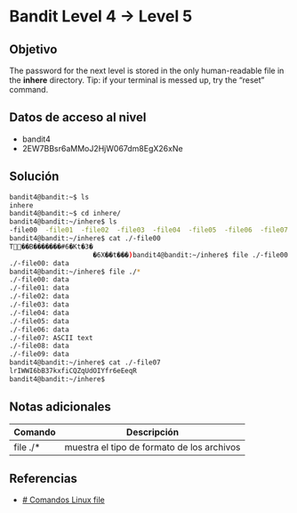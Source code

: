 # Bandit Level 4 → Level 5


## Objetivo
The password for the next level is stored in the only human-readable file in the **inhere** directory. Tip: if your terminal is messed up, try the “reset” command.

## Datos de acceso al nivel 
- bandit4
- 2EW7BBsr6aMMoJ2HjW067dm8EgX26xNe

## Solución
``` bash
bandit4@bandit:~$ ls
inhere
bandit4@bandit:~$ cd inhere/
bandit4@bandit:~/inhere$ ls
-file00  -file01  -file02  -file03  -file04  -file05  -file06  -file07  -file08  -file09
bandit4@bandit:~/inhere$ cat ./-file00
T߼��B�������#6�Kt�3�
                     �6X��t���)bandit4@bandit:~/inhere$ file ./-file00
./-file00: data
bandit4@bandit:~/inhere$ file ./*
./-file00: data
./-file01: data
./-file02: data
./-file03: data
./-file04: data
./-file05: data
./-file06: data
./-file07: ASCII text
./-file08: data
./-file09: data
bandit4@bandit:~/inhere$ cat ./-file07
lrIWWI6bB37kxfiCQZqUdOIYfr6eEeqR
bandit4@bandit:~/inhere$
```

## Notas adicionales

| Comando | Descripción |
|------ | -------------- |
| file ./* | muestra  el tipo de formato de los archivos|

## Referencias
- [# Comandos Linux file](https://www.hscripts.com/es/tutoriales/linux-commands/file.html)
